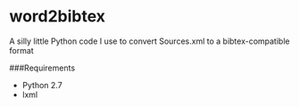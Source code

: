 word2bibtex
===========

A silly little Python code I use to convert Sources.xml to a bibtex-compatible format


###Requirements
 - Python 2.7
 - lxml
